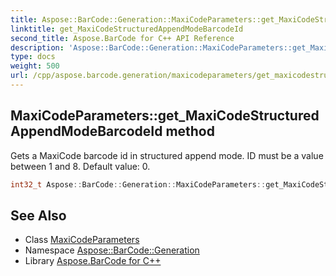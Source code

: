 ```yaml
---
title: Aspose::BarCode::Generation::MaxiCodeParameters::get_MaxiCodeStructuredAppendModeBarcodeId method
linktitle: get_MaxiCodeStructuredAppendModeBarcodeId
second_title: Aspose.BarCode for C++ API Reference
description: 'Aspose::BarCode::Generation::MaxiCodeParameters::get_MaxiCodeStructuredAppendModeBarcodeId method. Gets a MaxiCode barcode id in structured append mode. ID must be a value between 1 and 8. Default value: 0 in C++.'
type: docs
weight: 500
url: /cpp/aspose.barcode.generation/maxicodeparameters/get_maxicodestructuredappendmodebarcodeid/
---
```

## MaxiCodeParameters::get_MaxiCodeStructuredAppendModeBarcodeId method


Gets a MaxiCode barcode id in structured append mode. ID must be a value between 1 and 8. Default value: 0.

```cpp
int32_t Aspose::BarCode::Generation::MaxiCodeParameters::get_MaxiCodeStructuredAppendModeBarcodeId() const
```

## See Also

* Class [MaxiCodeParameters](../)
* Namespace [Aspose::BarCode::Generation](../../)
* Library [Aspose.BarCode for C++](../../../)
